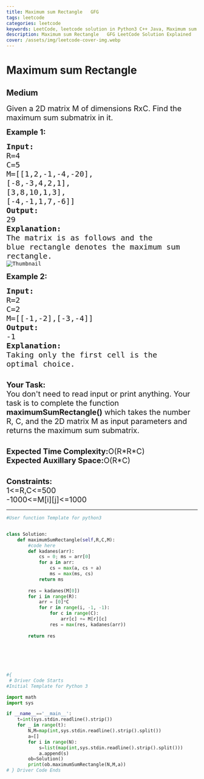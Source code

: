 ```yaml
---
title: Maximum sum Rectangle   GFG
tags: leetcode
categories: leetcode
keywords: LeetCode, leetcode solution in Python3 C++ Java, Maximum sum Rectangle - GFG solution
description: Maximum sum Rectangle   GFG LeetCode Solution Explained
cover: /assets/img/leetcode-cover-img.webp
---
```





# Maximum sum Rectangle
## Medium
<div class="problems_problem_content__Xm_eO"><p><span style="font-size:20px">Given a 2D matrix M of dimensions RxC. Find the maximum sum submatrix in it.</span></p>

<p><strong><span style="font-size:20px">Example 1:</span></strong></p>

<pre><span style="font-size:20px"><strong>Input:</strong>
R=4
C=5
M=[[1,2,-1,-4,-20],
[-8,-3,4,2,1],
[3,8,10,1,3],
[-4,-1,1,7,-6]]
<strong>Output:</strong>
29
<strong>Explanation:</strong>
The matrix is as follows and the
blue rectangle denotes the maximum sum
rectangle.</span>
<img alt="Thumbnail" src="https://a.disquscdn.com/get?url=http%3A%2F%2Fwww.geeksforgeeks.org%2Fwp-content%2Fuploads%2Frectangle-11.png&amp;key=6UHjdHyGWQGo6f_kdpoBIQ&amp;w=320&amp;h=247">
</pre>

<p><span style="font-size:20px"><strong>Example 2:</strong></span></p>

<pre><span style="font-size:20px"><strong>Input:</strong>
R=2
C=2
M=[[-1,-2],[-3,-4]]
<strong>Output:</strong>
-1
<strong>Explanation:</strong>
Taking only the first cell is the 
optimal choice.</span></pre>

<p><br>
<span style="font-size:20px"><strong>Your Task:</strong><br>
You don't need to read input or print anything. Your task is to complete the function <strong>maximumSumRectangle()</strong> which takes the number R, C, and the 2D matrix M as input parameters and returns the maximum sum submatrix.</span></p>

<p><br>
<span style="font-size:20px"><strong>Expected Time Complexity:</strong>O(R*R*C)<br>
<strong>Expected Auxillary Space:</strong>O(R*C)</span><br>
&nbsp;</p>

<p><span style="font-size:20px"><strong>Constraints:</strong><br>
1&lt;=R,C&lt;=500<br>
-1000&lt;=M[i][j]&lt;=1000</span></p>
</div>

---




```python
#User function Template for python3


class Solution:
    def maximumSumRectangle(self,R,C,M):
        #code here
        def kadanes(arr):
            cs = 0; ms = arr[0]
            for a in arr:
                cs = max(a, cs + a)
                ms = max(ms, cs)
            return ms
        
        res = kadanes(M[0])
        for i in range(R):
            arr = [0]*C
            for r in range(i, -1, -1):
                for c in range(C):
                    arr[c] += M[r][c]
                res = max(res, kadanes(arr))
        
        return res
        
        
        
        


#{ 
 # Driver Code Starts
#Initial Template for Python 3

import math
import sys

if __name__=='__main__':
    t=int(sys.stdin.readline().strip())
    for _ in range(t):
        N,M=map(int,sys.stdin.readline().strip().split())
        a=[]
        for i in range(N):
            s=list(map(int,sys.stdin.readline().strip().split()))
            a.append(s)
        ob=Solution()
        print(ob.maximumSumRectangle(N,M,a))
# } Driver Code Ends
```
